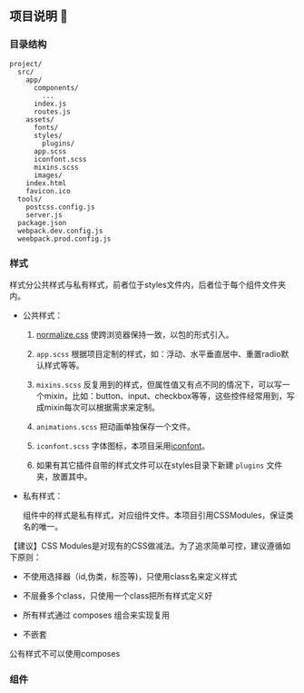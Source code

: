 ## 项目说明 :scroll:

### 目录结构

```
project/
  src/
    app/
      components/
        ...
      index.js
      routes.js
    assets/
      fonts/
      styles/
        plugins/
      app.scss
      iconfont.scss
      mixins.scss
      images/
    index.html
    favicon.ico
  tools/
    postcss.config.js
    server.js
  package.json
  webpack.dev.config.js
  weebpack.prod.config.js
```

### 样式

样式分公共样式与私有样式，前者位于styles文件内，后者位于每个组件文件夹内。

  * 公共样式：

    1. [normalize.css](https://github.com/necolas/normalize.css) 使跨浏览器保持一致，以包的形式引入。

    2. `app.scss` 根据项目定制的样式，如：浮动、水平垂直居中、重置radio默认样式等等。

    3. `mixins.scss` 反复用到的样式，但属性值又有点不同的情况下，可以写一个mixin，比如：button、input、checkbox等等，这些控件经常用到，写成mixin每次可以根据需求来定制。

    4. `animations.scss` 把动画单独保存一个文件。

    5. `iconfont.scss` 字体图标，本项目采用[iconfont](http://www.iconfont.cn)。

    6. 如果有其它插件自带的样式文件可以在styles目录下新建 `plugins` 文件夹，放置其中。

  * 私有样式：

    组件中的样式是私有样式，对应组件文件。本项目引用CSSModules，保证类名的唯一。

【建议】CSS Modules是对现有的CSS做减法。为了追求简单可控，建议遵循如下原则：

* 不使用选择器（id,伪类，标签等)，只使用class名来定义样式

* 不层叠多个class，只使用一个class把所有样式定义好

* 所有样式通过 composes 组合来实现复用

* 不嵌套

公有样式不可以使用composes



### 组件

